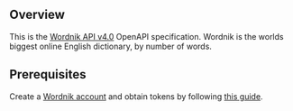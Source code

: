 ## Overview

This is the [Wordnik API v4.0](https://developer.wordnik.com/docs) OpenAPI specification. Wordnik is the worlds biggest online English dictionary, by number of words.
## Prerequisites

  Create a [Wordnik account](https://developer.wordnik.com/#wordnikUsername) and obtain tokens by following [this guide](https://developer.wordnik.com/gettingstarted).
